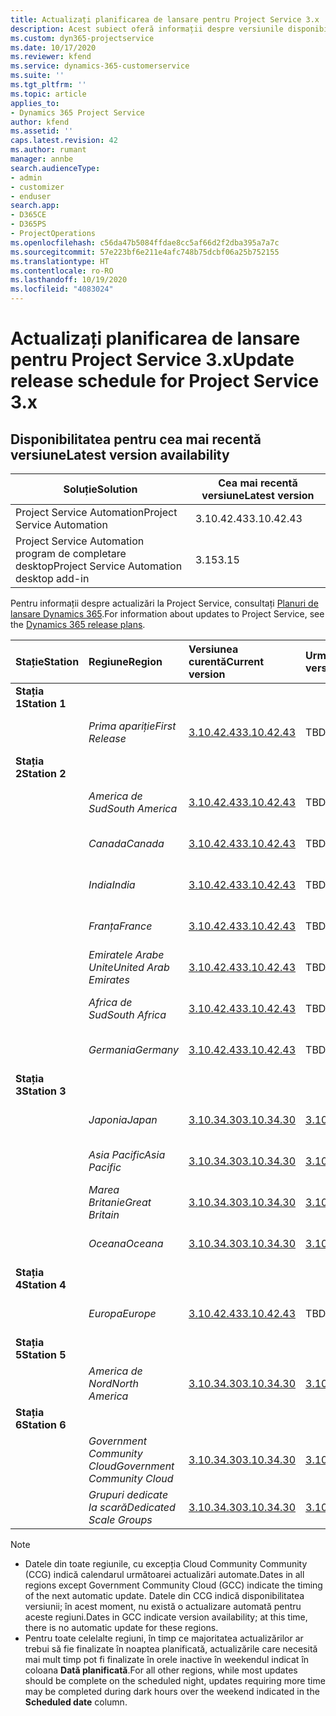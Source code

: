 ```yaml
---
title: Actualizați planificarea de lansare pentru Project Service 3.x
description: Acest subiect oferă informații despre versiunile disponibile și viitoare ale Dynamics 365 Project Service Automation.
ms.custom: dyn365-projectservice
ms.date: 10/17/2020
ms.reviewer: kfend
ms.service: dynamics-365-customerservice
ms.suite: ''
ms.tgt_pltfrm: ''
ms.topic: article
applies_to:
- Dynamics 365 Project Service
author: kfend
ms.assetid: ''
caps.latest.revision: 42
ms.author: rumant
manager: annbe
search.audienceType:
- admin
- customizer
- enduser
search.app:
- D365CE
- D365PS
- ProjectOperations
ms.openlocfilehash: c56da47b5084ffdae8cc5af66d2f2dba395a7a7c
ms.sourcegitcommit: 57e223bf6e211e4afc748b75dcbf06a25b752155
ms.translationtype: HT
ms.contentlocale: ro-RO
ms.lasthandoff: 10/19/2020
ms.locfileid: "4083024"
---
```

# <a name="update-release-schedule-for-project-service-3x"></a><span data-ttu-id="7efbb-103">Actualizați planificarea de lansare pentru Project Service 3.x</span><span class="sxs-lookup"><span data-stu-id="7efbb-103">Update release schedule for Project Service 3.x</span></span>

## <a name="latest-version-availability"></a><span data-ttu-id="7efbb-104">Disponibilitatea pentru cea mai recentă versiune</span><span class="sxs-lookup"><span data-stu-id="7efbb-104">Latest version availability</span></span>

| <span data-ttu-id="7efbb-105">Soluție</span><span class="sxs-lookup"><span data-stu-id="7efbb-105">Solution</span></span>  | <span data-ttu-id="7efbb-106">Cea mai recentă versiune</span><span class="sxs-lookup"><span data-stu-id="7efbb-106">Latest version</span></span> |
|-------|----|
| <span data-ttu-id="7efbb-107">Project Service Automation</span><span class="sxs-lookup"><span data-stu-id="7efbb-107">Project Service Automation</span></span>    |  <span data-ttu-id="7efbb-108">3.10.42.43</span><span class="sxs-lookup"><span data-stu-id="7efbb-108">3.10.42.43</span></span>  |
| <span data-ttu-id="7efbb-109">Project Service Automation program de completare desktop</span><span class="sxs-lookup"><span data-stu-id="7efbb-109">Project Service Automation desktop add-in</span></span>                | <span data-ttu-id="7efbb-110">3.15</span><span class="sxs-lookup"><span data-stu-id="7efbb-110">3.15</span></span>          |

<span data-ttu-id="7efbb-111">Pentru informații despre actualizări la Project Service, consultați [Planuri de lansare Dynamics 365](https://docs.microsoft.com/dynamics365/release-plans/).</span><span class="sxs-lookup"><span data-stu-id="7efbb-111">For information about updates to Project Service, see the [Dynamics 365 release plans](https://docs.microsoft.com/dynamics365/release-plans/).</span></span> 

| <span data-ttu-id="7efbb-112">Stație</span><span class="sxs-lookup"><span data-stu-id="7efbb-112">Station</span></span>  | <span data-ttu-id="7efbb-113">Regiune</span><span class="sxs-lookup"><span data-stu-id="7efbb-113">Region</span></span> | <span data-ttu-id="7efbb-114">Versiunea curentă</span><span class="sxs-lookup"><span data-stu-id="7efbb-114">Current version</span></span> | <span data-ttu-id="7efbb-115">Următoarea versiune</span><span class="sxs-lookup"><span data-stu-id="7efbb-115">Next version</span></span> |  <span data-ttu-id="7efbb-116">Dată planificată</span><span class="sxs-lookup"><span data-stu-id="7efbb-116">Scheduled date</span></span>
| :---   | :---   | :---   | :---   |:---   |         
|<span data-ttu-id="7efbb-117"><strong>Stația 1</strong></span><span class="sxs-lookup"><span data-stu-id="7efbb-117"><strong>Station 1</strong></span></span> | |  |  | |
| | <span data-ttu-id="7efbb-118"><i>Prima apariție</i></span><span class="sxs-lookup"><span data-stu-id="7efbb-118"><i>First Release</i></span></span> | [<span data-ttu-id="7efbb-119">3.10.42.43</span><span class="sxs-lookup"><span data-stu-id="7efbb-119">3.10.42.43</span></span>](whats-new-ur-24.md) | <span data-ttu-id="7efbb-120">TBD</span><span class="sxs-lookup"><span data-stu-id="7efbb-120">TBD</span></span> | <span data-ttu-id="7efbb-121">23 Octombrie 2020</span><span class="sxs-lookup"><span data-stu-id="7efbb-121">October 23, 2020</span></span>
|<span data-ttu-id="7efbb-122"><strong>Stația 2</strong></span><span class="sxs-lookup"><span data-stu-id="7efbb-122"><strong>Station 2</strong></span></span> | |  |  | |
| | <span data-ttu-id="7efbb-123"><i>America de Sud</i></span><span class="sxs-lookup"><span data-stu-id="7efbb-123"><i>South America</i></span></span> | [<span data-ttu-id="7efbb-124">3.10.42.43</span><span class="sxs-lookup"><span data-stu-id="7efbb-124">3.10.42.43</span></span>](whats-new-ur-24.md) | <span data-ttu-id="7efbb-125">TBD</span><span class="sxs-lookup"><span data-stu-id="7efbb-125">TBD</span></span> | <span data-ttu-id="7efbb-126">30 Octombrie 2020</span><span class="sxs-lookup"><span data-stu-id="7efbb-126">October 30, 2020</span></span>
| | <span data-ttu-id="7efbb-127"><i>Canada</i></span><span class="sxs-lookup"><span data-stu-id="7efbb-127"><i>Canada</i></span></span> | [<span data-ttu-id="7efbb-128">3.10.42.43</span><span class="sxs-lookup"><span data-stu-id="7efbb-128">3.10.42.43</span></span>](whats-new-ur-24.md) | <span data-ttu-id="7efbb-129">TBD</span><span class="sxs-lookup"><span data-stu-id="7efbb-129">TBD</span></span> | <span data-ttu-id="7efbb-130">30 Octombrie 2020</span><span class="sxs-lookup"><span data-stu-id="7efbb-130">October 30, 2020</span></span> 
| | <span data-ttu-id="7efbb-131"><i>India</i></span><span class="sxs-lookup"><span data-stu-id="7efbb-131"><i>India</i></span></span> | [<span data-ttu-id="7efbb-132">3.10.42.43</span><span class="sxs-lookup"><span data-stu-id="7efbb-132">3.10.42.43</span></span>](whats-new-ur-24.md) | <span data-ttu-id="7efbb-133">TBD</span><span class="sxs-lookup"><span data-stu-id="7efbb-133">TBD</span></span> | <span data-ttu-id="7efbb-134">30 Octombrie 2020</span><span class="sxs-lookup"><span data-stu-id="7efbb-134">October 30, 2020</span></span>
| | <span data-ttu-id="7efbb-135"><i>Franța</i></span><span class="sxs-lookup"><span data-stu-id="7efbb-135"><i>France</i></span></span> | [<span data-ttu-id="7efbb-136">3.10.42.43</span><span class="sxs-lookup"><span data-stu-id="7efbb-136">3.10.42.43</span></span>](whats-new-ur-24.md) | <span data-ttu-id="7efbb-137">TBD</span><span class="sxs-lookup"><span data-stu-id="7efbb-137">TBD</span></span> | <span data-ttu-id="7efbb-138">30 Octombrie 2020</span><span class="sxs-lookup"><span data-stu-id="7efbb-138">October 30, 2020</span></span>
| | <span data-ttu-id="7efbb-139"><i>Emiratele Arabe Unite</i></span><span class="sxs-lookup"><span data-stu-id="7efbb-139"><i>United Arab Emirates</i></span></span> | [<span data-ttu-id="7efbb-140">3.10.42.43</span><span class="sxs-lookup"><span data-stu-id="7efbb-140">3.10.42.43</span></span>](whats-new-ur-24.md) | <span data-ttu-id="7efbb-141">TBD</span><span class="sxs-lookup"><span data-stu-id="7efbb-141">TBD</span></span> | <span data-ttu-id="7efbb-142">30 Octombrie 2020</span><span class="sxs-lookup"><span data-stu-id="7efbb-142">October 30, 2020</span></span>
| | <span data-ttu-id="7efbb-143"><i>Africa de Sud</i></span><span class="sxs-lookup"><span data-stu-id="7efbb-143"><i>South Africa</i></span></span> | [<span data-ttu-id="7efbb-144">3.10.42.43</span><span class="sxs-lookup"><span data-stu-id="7efbb-144">3.10.42.43</span></span>](whats-new-ur-24.md) | <span data-ttu-id="7efbb-145">TBD</span><span class="sxs-lookup"><span data-stu-id="7efbb-145">TBD</span></span> | <span data-ttu-id="7efbb-146">30 Octombrie 2020</span><span class="sxs-lookup"><span data-stu-id="7efbb-146">October 30, 2020</span></span>
| | <span data-ttu-id="7efbb-147"><i>Germania</i></span><span class="sxs-lookup"><span data-stu-id="7efbb-147"><i>Germany</i></span></span> | [<span data-ttu-id="7efbb-148">3.10.42.43</span><span class="sxs-lookup"><span data-stu-id="7efbb-148">3.10.42.43</span></span>](whats-new-ur-24.md) | <span data-ttu-id="7efbb-149">TBD</span><span class="sxs-lookup"><span data-stu-id="7efbb-149">TBD</span></span> | <span data-ttu-id="7efbb-150">30 Octombrie 2020</span><span class="sxs-lookup"><span data-stu-id="7efbb-150">October 30, 2020</span></span>
|<span data-ttu-id="7efbb-151"><strong>Stația 3</strong></span><span class="sxs-lookup"><span data-stu-id="7efbb-151"><strong>Station 3</strong></span></span> | |  |  | |
| | <span data-ttu-id="7efbb-152"><i>Japonia</i></span><span class="sxs-lookup"><span data-stu-id="7efbb-152"><i>Japan</i></span></span> |[<span data-ttu-id="7efbb-153">3.10.34.30</span><span class="sxs-lookup"><span data-stu-id="7efbb-153">3.10.34.30</span></span>](whats-new-ur-23.md) | [<span data-ttu-id="7efbb-154">3.10.42.43</span><span class="sxs-lookup"><span data-stu-id="7efbb-154">3.10.42.43</span></span>](whats-new-ur-24.md) | <span data-ttu-id="7efbb-155">9 Octombrie 2020</span><span class="sxs-lookup"><span data-stu-id="7efbb-155">October 9, 2020</span></span> 
| | <span data-ttu-id="7efbb-156"><i>Asia Pacific</i></span><span class="sxs-lookup"><span data-stu-id="7efbb-156"><i>Asia Pacific</i></span></span> |[<span data-ttu-id="7efbb-157">3.10.34.30</span><span class="sxs-lookup"><span data-stu-id="7efbb-157">3.10.34.30</span></span>](whats-new-ur-23.md) | [<span data-ttu-id="7efbb-158">3.10.42.43</span><span class="sxs-lookup"><span data-stu-id="7efbb-158">3.10.42.43</span></span>](whats-new-ur-24.md) | <span data-ttu-id="7efbb-159">9 Octombrie 2020</span><span class="sxs-lookup"><span data-stu-id="7efbb-159">October 9, 2020</span></span>
| | <span data-ttu-id="7efbb-160"><i>Marea Britanie</i></span><span class="sxs-lookup"><span data-stu-id="7efbb-160"><i>Great Britain</i></span></span> |[<span data-ttu-id="7efbb-161">3.10.34.30</span><span class="sxs-lookup"><span data-stu-id="7efbb-161">3.10.34.30</span></span>](whats-new-ur-23.md) | [<span data-ttu-id="7efbb-162">3.10.42.43</span><span class="sxs-lookup"><span data-stu-id="7efbb-162">3.10.42.43</span></span>](whats-new-ur-24.md) | <span data-ttu-id="7efbb-163">9 Octombrie 2020</span><span class="sxs-lookup"><span data-stu-id="7efbb-163">October 9, 2020</span></span>
| | <span data-ttu-id="7efbb-164"><i>Oceana</i></span><span class="sxs-lookup"><span data-stu-id="7efbb-164"><i>Oceana</i></span></span> |[<span data-ttu-id="7efbb-165">3.10.34.30</span><span class="sxs-lookup"><span data-stu-id="7efbb-165">3.10.34.30</span></span>](whats-new-ur-23.md) | [<span data-ttu-id="7efbb-166">3.10.42.43</span><span class="sxs-lookup"><span data-stu-id="7efbb-166">3.10.42.43</span></span>](whats-new-ur-24.md) | <span data-ttu-id="7efbb-167">9 Octombrie 2020</span><span class="sxs-lookup"><span data-stu-id="7efbb-167">October 9, 2020</span></span>
|<span data-ttu-id="7efbb-168"><strong>Stația 4</strong></span><span class="sxs-lookup"><span data-stu-id="7efbb-168"><strong>Station 4</strong></span></span> | |  |  | |
| | <span data-ttu-id="7efbb-169"><i>Europa</i></span><span class="sxs-lookup"><span data-stu-id="7efbb-169"><i>Europe</i></span></span> |[<span data-ttu-id="7efbb-170">3.10.42.43</span><span class="sxs-lookup"><span data-stu-id="7efbb-170">3.10.42.43</span></span>](whats-new-ur-24.md) | <span data-ttu-id="7efbb-171">TBD</span><span class="sxs-lookup"><span data-stu-id="7efbb-171">TBD</span></span> | <span data-ttu-id="7efbb-172">13 noiembrie 2020</span><span class="sxs-lookup"><span data-stu-id="7efbb-172">November 13, 2020</span></span>
|<span data-ttu-id="7efbb-173"><strong>Stația 5</strong></span><span class="sxs-lookup"><span data-stu-id="7efbb-173"><strong>Station 5</strong></span></span> | |  |  | |
| | <span data-ttu-id="7efbb-174"><i>America de Nord</i></span><span class="sxs-lookup"><span data-stu-id="7efbb-174"><i>North America</i></span></span> |[<span data-ttu-id="7efbb-175">3.10.34.30</span><span class="sxs-lookup"><span data-stu-id="7efbb-175">3.10.34.30</span></span>](whats-new-ur-23.md) | [<span data-ttu-id="7efbb-176">3.10.42.43</span><span class="sxs-lookup"><span data-stu-id="7efbb-176">3.10.42.43</span></span>](whats-new-ur-24.md) | <span data-ttu-id="7efbb-177">23 Octombrie 2020</span><span class="sxs-lookup"><span data-stu-id="7efbb-177">October 23, 2020</span></span>
|<span data-ttu-id="7efbb-178"><strong>Stația 6</strong></span><span class="sxs-lookup"><span data-stu-id="7efbb-178"><strong>Station 6</strong></span></span> | |  |  | |
| | <span data-ttu-id="7efbb-179"><i>Government Community Cloud</i></span><span class="sxs-lookup"><span data-stu-id="7efbb-179"><i>Government Community Cloud</i></span></span> |[<span data-ttu-id="7efbb-180">3.10.34.30</span><span class="sxs-lookup"><span data-stu-id="7efbb-180">3.10.34.30</span></span>](whats-new-ur-23.md) | [<span data-ttu-id="7efbb-181">3.10.42.43</span><span class="sxs-lookup"><span data-stu-id="7efbb-181">3.10.42.43</span></span>](whats-new-ur-24.md) | <span data-ttu-id="7efbb-182">30 Octombrie 2020</span><span class="sxs-lookup"><span data-stu-id="7efbb-182">October 30, 2020</span></span>
| | <span data-ttu-id="7efbb-183"><i>Grupuri dedicate la scară</i></span><span class="sxs-lookup"><span data-stu-id="7efbb-183"><i>Dedicated Scale Groups</i></span></span> |[<span data-ttu-id="7efbb-184">3.10.34.30</span><span class="sxs-lookup"><span data-stu-id="7efbb-184">3.10.34.30</span></span>](whats-new-ur-23.md) | [<span data-ttu-id="7efbb-185">3.10.42.43</span><span class="sxs-lookup"><span data-stu-id="7efbb-185">3.10.42.43</span></span>](whats-new-ur-24.md) | <span data-ttu-id="7efbb-186">30 Octombrie 2020</span><span class="sxs-lookup"><span data-stu-id="7efbb-186">October 30, 2020</span></span>

>[!Note]
> - <span data-ttu-id="7efbb-187">Datele din toate regiunile, cu excepția Cloud Community Community (CCG) indică calendarul următoarei actualizări automate.</span><span class="sxs-lookup"><span data-stu-id="7efbb-187">Dates in all regions except Government Community Cloud (GCC) indicate the timing of the next automatic update.</span></span> <span data-ttu-id="7efbb-188">Datele din CCG indică disponibilitatea versiunii; în acest moment, nu există o actualizare automată pentru aceste regiuni.</span><span class="sxs-lookup"><span data-stu-id="7efbb-188">Dates in GCC indicate version availability; at this time, there is no automatic update for these regions.</span></span>
> - <span data-ttu-id="7efbb-189">Pentru toate celelalte regiuni, în timp ce majoritatea actualizărilor ar trebui să fie finalizate în noaptea planificată, actualizările care necesită mai mult timp pot fi finalizate în orele inactive în weekendul indicat în coloana **Dată planificată**.</span><span class="sxs-lookup"><span data-stu-id="7efbb-189">For all other regions, while most updates should be complete on the scheduled night, updates requiring more time may be completed during dark hours over the weekend indicated in the **Scheduled date** column.</span></span>
